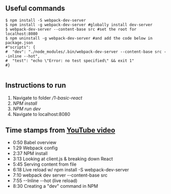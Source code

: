 ## Useful commands

```
$ npm install -S webpack-dev-server
$ npm install -g webpack-dev-server #globally install dev-server
$ webpack-dev-server --content-base src #set the root for localhost:8080
$ npm uninstall -g webpack-dev-server #and add the code below in package.json
#"scripts": {
#  "dev": "./node_modules/.bin/webpack-dev-server --content-base src --inline --hot",
#  "test": "echo \"Error: no test specified\" && exit 1"
#}


```


## Instructions to run
1. Navigate to folder */1-basic-react*
2. *NPM install*
3. *NPM run dev*
4. Navigate to localhost:8080

## Time stamps from [YouTube video](https://www.youtube.com/watch?v=MhkGQAoc7bc)
* 0:50 Babel overview
* 1:29 Webpack config
* 2:37 NPM install
* 3:13 Looking at client.js & breaking down React
* 5:45 Serving content from file
* 6:18 Live reload w/ npm install -S webpack-dev-server
* 7:10 webpack dev server --content-base src
* 7:55 --Inline --hot (live reload)
* 8:30 Creating a "dev" command in NPM

